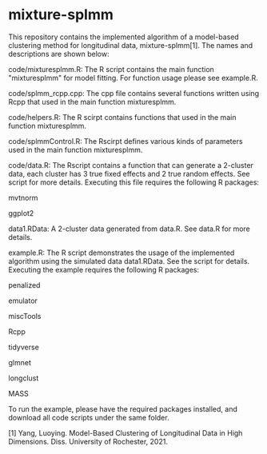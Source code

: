 # mixture-splmm

This repository contains the implemented algorithm of a model-based clustering method for longitudinal data, mixture-splmm[1]. The names and descriptions are shown below:

code/mixturesplmm.R: The R script contains the main function "mixturesplmm" for model fitting. For function usage please see example.R.

code/splmm_rcpp.cpp: The cpp file contains several functions written using Rcpp that used in the main function mixturesplmm.

code/helpers.R: The R scirpt contains functions that used in the main function mixturesplmm.

code/splmmControl.R: The Rscirpt defines various kinds of parameters used in the main function mixturesplmm.

code/data.R: The Rscript contains a function that can generate a 2-cluster data, each cluster has 3 true fixed effects and 2 true random effects. See script for more details. Executing this file requires the following R packages:

mvtnorm

ggplot2



data1.RData: A 2-cluster data generated from data.R. See data.R for more details.

example.R: The R script demonstrates the usage of the implemented algorithm using the simulated data data1.RData. See the script for details. Executing the example requires the following R packages:

penalized

emulator

miscTools

Rcpp

tidyverse

glmnet

longclust

MASS

To run the example, please have the required packages installed, and download all code scripts under the same folder. 

[1] Yang, Luoying. Model-Based Clustering of Longitudinal Data in High Dimensions. Diss. University of Rochester, 2021.
